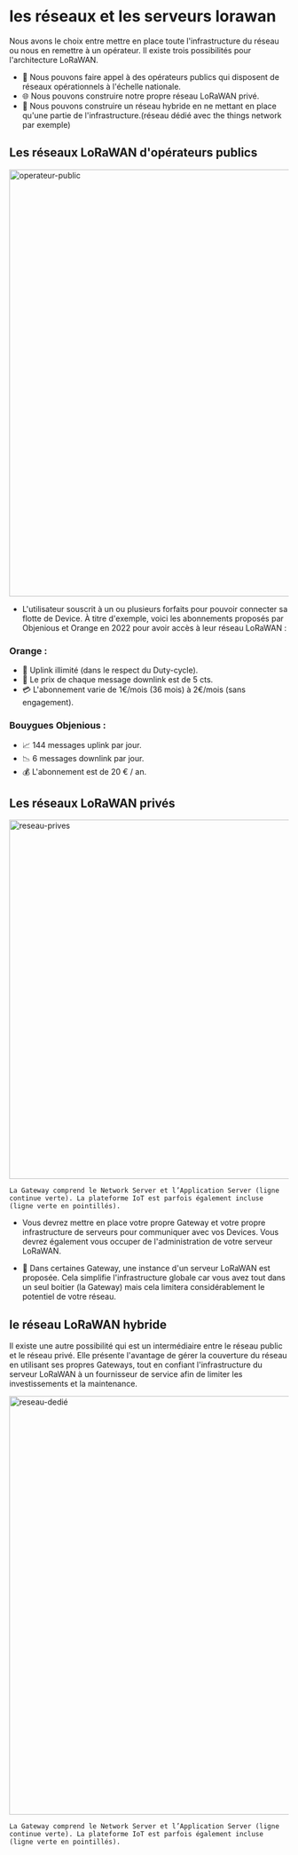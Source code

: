 # les réseaux et les serveurs lorawan

Nous avons le choix entre mettre en place toute l'infrastructure du réseau ou nous en remettre à un opérateur. Il existe trois possibilités pour l'architecture LoRaWAN.

- 🏢 Nous pouvons faire appel à des opérateurs publics qui disposent de réseaux opérationnels à l'échelle nationale.
- 🌐 Nous pouvons construire notre propre réseau LoRaWAN privé.
- 🔄 Nous pouvons construire un réseau hybride en ne mettant en place qu'une partie de l'infrastructure.(réseau dédié avec the things network par exemple)


## Les réseaux LoRaWAN d'opérateurs publics

<img width="769" alt="operateur-public" src="https://github.com/user-attachments/assets/bf28fc2b-2ddb-49f5-bf69-1434ca41d1fc">

- L'utilisateur souscrit à un ou plusieurs forfaits pour pouvoir connecter sa flotte de Device. À titre d'exemple, voici les abonnements proposés par Objenious et Orange en 2022 pour avoir accès à leur réseau LoRaWAN :

### Orange :
- 📡 Uplink illimité (dans le respect du Duty-cycle).
- 💬 Le prix de chaque message downlink est de 5 cts.
- 💳 L'abonnement varie de 1€/mois (36 mois) à 2€/mois (sans engagement).  

### Bouygues Objenious :
- 📈 144 messages uplink par jour.
- 📉 6 messages downlink par jour.
- 💰 L'abonnement est de 20 € / an.

## Les réseaux LoRaWAN privés

<img width="647" alt="reseau-prives" src="https://github.com/user-attachments/assets/95abc6fa-d067-4345-87ed-00792514b675">

`La Gateway comprend le Network Server et l’Application Server (ligne continue verte). La plateforme IoT est parfois également incluse (ligne verte en pointillés).`

- Vous devrez mettre en place votre propre Gateway et votre propre infrastructure de serveurs pour communiquer avec vos Devices. Vous devrez également vous occuper de l'administration de votre serveur LoRaWAN.
  
- 📡 Dans certaines Gateway, une instance d'un serveur LoRaWAN est proposée. Cela simplifie l'infrastructure globale car vous avez tout dans un seul boitier (la Gateway) mais cela limitera considérablement le potentiel de votre réseau.

## le réseau LoRaWAN hybride

Il existe une autre possibilité qui est un intermédiaire entre le réseau public et le réseau privé. Elle présente l'avantage de gérer la couverture du réseau en utilisant ses propres Gateways, tout en confiant l'infrastructure du serveur LoRaWAN à un fournisseur de service afin de limiter les investissements et la maintenance.

<img width="754" alt="reseau-dedié" src="https://github.com/user-attachments/assets/bd599a1b-0dfb-40f7-821d-8c5328a01def">

`La Gateway comprend le Network Server et l’Application Server (ligne continue verte). La plateforme IoT est parfois également incluse (ligne verte en pointillés).`



